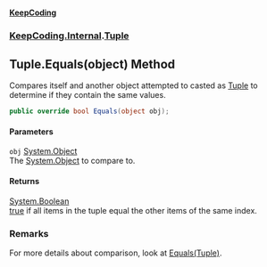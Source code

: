 #### [KeepCoding](index.md 'index')
### [KeepCoding.Internal](KeepCoding.Internal.md 'KeepCoding.Internal').[Tuple](Tuple.md 'KeepCoding.Internal.Tuple')
## Tuple.Equals(object) Method
Compares itself and another object attempted to casted as [Tuple](Tuple.md 'KeepCoding.Internal.Tuple') to determine if they contain the same values.  
```csharp
public override bool Equals(object obj);
```
#### Parameters
<a name='KeepCoding.Internal.Tuple.Equals(object).obj'></a>
`obj` [System.Object](https://docs.microsoft.com/en-us/dotnet/api/System.Object 'System.Object')  
The [System.Object](https://docs.microsoft.com/en-us/dotnet/api/System.Object 'System.Object') to compare to.
  
#### Returns
[System.Boolean](https://docs.microsoft.com/en-us/dotnet/api/System.Boolean 'System.Boolean')  
[true](https://docs.microsoft.com/en-us/dotnet/csharp/language-reference/builtin-types/bool 'https://docs.microsoft.com/en-us/dotnet/csharp/language-reference/builtin-types/bool') if all items in the tuple equal the other items of the same index.
### Remarks
For more details about comparison, look at [Equals(Tuple)](Tuple.Equals.xuvtsrnmJPfxho6gW7dWgA.md 'KeepCoding.Internal.Tuple.Equals(KeepCoding.Internal.Tuple)').  
